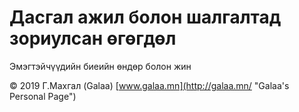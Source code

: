 # Дасгал ажил болон шалгалтад зориулсан өгөгдөл

Эмэгтэйчүүдийн биеийн өндөр болон жин

© 2019 Г.Махгал (Galaa) [www.galaa.mn](http://galaa.mn/ "Galaa's Personal Page")
